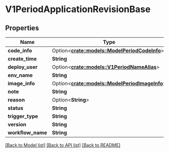 # V1PeriodApplicationRevisionBase

## Properties

Name | Type | Description | Notes
------------ | ------------- | ------------- | -------------
**code_info** | Option<[**crate::models::ModelPeriodCodeInfo**](model.CodeInfo.md)> |  | [optional]
**create_time** | **String** |  | 
**deploy_user** | Option<[**crate::models::V1PeriodNameAlias**](v1.NameAlias.md)> |  | [optional]
**env_name** | **String** |  | 
**image_info** | Option<[**crate::models::ModelPeriodImageInfo**](model.ImageInfo.md)> |  | [optional]
**note** | **String** |  | 
**reason** | Option<**String**> |  | [optional]
**status** | **String** |  | 
**trigger_type** | **String** |  | 
**version** | **String** |  | 
**workflow_name** | **String** |  | 

[[Back to Model list]](../README.md#documentation-for-models) [[Back to API list]](../README.md#documentation-for-api-endpoints) [[Back to README]](../README.md)


